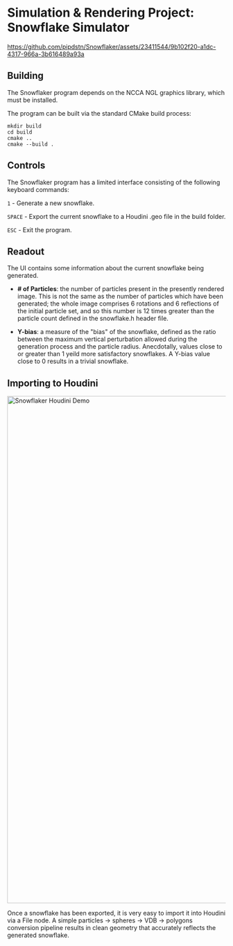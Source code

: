 # Simulation & Rendering Project: Snowflake Simulator

https://github.com/pipdstn/Snowflaker/assets/23411544/9b102f20-a1dc-4317-966a-3b616489a93a

## Building
The Snowflaker program depends on the NCCA NGL graphics library, which must be installed.

The program can be built via the standard CMake build process:
```
mkdir build
cd build
cmake ..
cmake --build .
```

## Controls
The Snowflaker program has a limited interface consisting of the following keyboard commands:

`1`     - Generate a new snowflake.

`SPACE` - Export the current snowflake to a Houdini .geo file in the build folder.

`ESC`   - Exit the program.

## Readout
The UI contains some information about the current snowflake being generated.

- **\# of Particles**: the number of particles present in the presently rendered image. This is not the same as the number of particles which have been generated; the whole image comprises 6 rotations and 6 reflections of the initial particle set, and so this number is 12 times greater than the particle count defined in the snowflake.h header file.

- **Y-bias**: a measure of the "bias" of the snowflake, defined as the ratio between the maximum vertical perturbation allowed during the generation process and the particle radius. Anecdotally, values close to or greater than 1 yeild more satisfactory snowflakes. A Y-bias value close to 0 results in a trivial snowflake.

## Importing to Houdini
<img width="1171" alt="Snowflaker Houdini Demo" src="https://github.com/pipdstn/Snowflaker/assets/23411544/2f9ce25d-b182-411f-b732-50917c4a2578">

Once a snowflake has been exported, it is very easy to import it into Houdini via a File node. A simple particles -> spheres -> VDB -> polygons conversion pipeline results in clean geometry that accurately reflects the generated snowflake.
